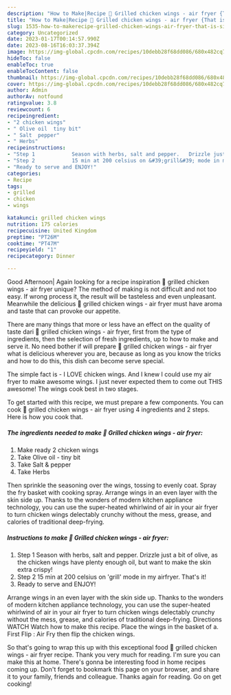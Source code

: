 ```yaml
---
description: "How to Make|Recipe 🍗 Grilled chicken wings - air fryer {That is Simple"
title: "How to Make|Recipe 🍗 Grilled chicken wings - air fryer {That is Simple"
slug: 1535-how-to-makerecipe-grilled-chicken-wings-air-fryer-that-is-simple
category: Uncategorized
date: 2023-01-17T00:14:57.990Z
date: 2023-08-16T16:03:37.394Z
image: https://img-global.cpcdn.com/recipes/10debb28f68dd086/680x482cq70/grilled-chicken-wings-air-fryer-recipe-main-photo.jpg
hideToc: false
enableToc: true
enableTocContent: false
thumbnail: https://img-global.cpcdn.com/recipes/10debb28f68dd086/680x482cq70/grilled-chicken-wings-air-fryer-recipe-main-photo.jpg
cover: https://img-global.cpcdn.com/recipes/10debb28f68dd086/680x482cq70/grilled-chicken-wings-air-fryer-recipe-main-photo.jpg
author: Admin
authorAv: notfound
ratingvalue: 3.8
reviewcount: 6
recipeingredient:
- "2 chicken wings"
- " Olive oil  tiny bit"
- " Salt  pepper"
- " Herbs"
recipeinstructions:
- "Step 1            Season with herbs, salt and pepper.   Drizzle just a bit of olive, as the chicken wings have plenty enough oil, but want to make the skin extra crispy!"
- "Step 2            15 min at 200 celsius on &#39;grill&#39; mode in my airfryer.  That&#39;s it!"
- "Ready to serve and ENJOY!"
categories:
- Recipe
tags:
- grilled
- chicken
- wings

katakunci: grilled chicken wings 
nutrition: 175 calories
recipecuisine: United Kingdom
preptime: "PT26M"
cooktime: "PT47M"
recipeyield: "1"
recipecategory: Dinner

---
```



Good Afternoon| Again looking for a recipe inspiration 🍗 grilled chicken wings - air fryer unique? The method of making is not difficult and not too easy. If wrong process it, the result will be tasteless and even unpleasant. Meanwhile the delicious 🍗 grilled chicken wings - air fryer must have aroma and taste that can provoke our appetite.






There are many things that more or less have an effect on the quality of taste dari 🍗 grilled chicken wings - air fryer, first from the type of ingredients, then the selection of fresh ingredients, up to how to make and serve it. No need bother if will prepare 🍗 grilled chicken wings - air fryer what is delicious wherever you are, because as long as you know the tricks and how to do this, this dish can become serve special.


The simple fact is - I LOVE chicken wings. And I knew I could use my air fryer to make awesome wings. I just never expected them to come out THIS awesome! The wings cook best in two stages.


To get started with this recipe, we must prepare a few components. You can cook 🍗 grilled chicken wings - air fryer using 4 ingredients and 2 steps. Here is how you cook that.

<!--inarticleads1-->

##### The ingredients needed to make 🍗 Grilled chicken wings - air fryer:

1. Make ready 2 chicken wings
1. Take  Olive oil - tiny bit
1. Take  Salt &amp; pepper
1. Take  Herbs


Then sprinkle the seasoning over the wings, tossing to evenly coat. Spray the fry basket with cooking spray. Arrange wings in an even layer with the skin side up. Thanks to the wonders of modern kitchen appliance technology, you can use the super-heated whirlwind of air in your air fryer to turn chicken wings delectably crunchy without the mess, grease, and calories of traditional deep-frying. 

<!--inarticleads2-->

##### Instructions to make 🍗 Grilled chicken wings - air fryer:

1. Step 1            Season with herbs, salt and pepper.   Drizzle just a bit of olive, as the chicken wings have plenty enough oil, but want to make the skin extra crispy!
1. Step 2            15 min at 200 celsius on &#39;grill&#39; mode in my airfryer.  That&#39;s it!
1. Ready to serve and ENJOY!

Arrange wings in an even layer with the skin side up. Thanks to the wonders of modern kitchen appliance technology, you can use the super-heated whirlwind of air in your air fryer to turn chicken wings delectably crunchy without the mess, grease, and calories of traditional deep-frying. Directions WATCH Watch how to make this recipe. Place the wings in the basket of a. First Flip : Air Fry then flip the chicken wings. 

So that's going to wrap this up with this exceptional food 🍗 grilled chicken wings - air fryer recipe. Thank you very much for reading. I'm sure you can make this at home. There's gonna be interesting food in home recipes coming up. Don't forget to bookmark this page on your browser, and share it to your family, friends and colleague. Thanks again for reading. Go on get cooking!

